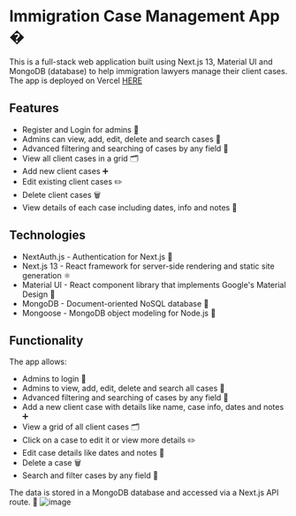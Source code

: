 # Immigration Case Management App �


This is a full-stack web application built using Next.js 13, Material UI and MongoDB (database) to help immigration lawyers manage their client cases.
The app is deployed on Vercel [HERE](https://clientdatabase-hazel.vercel.app/dashboard)
## Features

- Register and Login for admins 👤
- Admins can view, add, edit, delete and search cases 📝
- Advanced filtering and searching of cases by any field 🔎
- View all client cases in a grid 🗂
- Add new client cases ➕
- Edit existing client cases ✏️
- Delete client cases 🗑️
- View details of each case including dates, info and notes 📅

## Technologies

- NextAuth.js - Authentication for Next.js 🔐
- Next.js 13 - React framework for server-side rendering and static site generation ⚛️
- Material UI - React component library that implements Google's Material Design 🎨
- MongoDB - Document-oriented NoSQL database 📘
- Mongoose - MongoDB object modeling for Node.js 🐍

## Functionality

The app allows:

- Admins to login 👤
- Admins to view, add, edit, delete and search all cases 👀
- Advanced filtering and searching of cases by any field 🔎
- Add a new client case with details like name, case info, dates and notes ➕
- View a grid of all client cases 🗂
- Click on a case to edit it or view more details ✏️
- Edit case details like dates and notes 📝
- Delete a case 🗑️
- Search and filter cases by any field 🔎

The data is stored in a MongoDB database and accessed via a Next.js API route. 📁
![image](https://github.com/Mbareck21/clientdatabase/assets/93048977/fd501de8-7cd1-4754-b75d-670be597bdd7)

